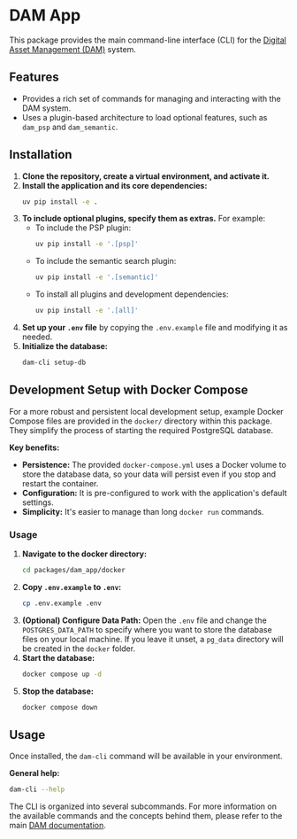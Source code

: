 # DAM App

This package provides the main command-line interface (CLI) for the [Digital Asset Management (DAM)](../dam/README.md) system.

## Features

*   Provides a rich set of commands for managing and interacting with the DAM system.
*   Uses a plugin-based architecture to load optional features, such as `dam_psp` and `dam_semantic`.

## Installation

1.  **Clone the repository, create a virtual environment, and activate it.**
2.  **Install the application and its core dependencies:**
    ```bash
    uv pip install -e .
    ```
3.  **To include optional plugins, specify them as extras.** For example:
    *   To include the PSP plugin:
        ```bash
        uv pip install -e '.[psp]'
        ```
    *   To include the semantic search plugin:
        ```bash
        uv pip install -e '.[semantic]'
        ```
    *   To install all plugins and development dependencies:
        ```bash
        uv pip install -e '.[all]'
        ```
4.  **Set up your `.env` file** by copying the `.env.example` file and modifying it as needed.
5.  **Initialize the database:**
    ```bash
    dam-cli setup-db
    ```

## Development Setup with Docker Compose

For a more robust and persistent local development setup, example Docker Compose files are provided in the `docker/` directory within this package. They simplify the process of starting the required PostgreSQL database.

**Key benefits:**
- **Persistence:** The provided `docker-compose.yml` uses a Docker volume to store the database data, so your data will persist even if you stop and restart the container.
- **Configuration:** It is pre-configured to work with the application's default settings.
- **Simplicity:** It's easier to manage than long `docker run` commands.

### Usage

1.  **Navigate to the docker directory:**
    ```bash
    cd packages/dam_app/docker
    ```
2.  **Copy `.env.example` to `.env`:**
    ```bash
    cp .env.example .env
    ```
3.  **(Optional) Configure Data Path:** Open the `.env` file and change the `POSTGRES_DATA_PATH` to specify where you want to store the database files on your local machine. If you leave it unset, a `pg_data` directory will be created in the `docker` folder.
4.  **Start the database:**
    ```bash
    docker compose up -d
    ```
5.  **Stop the database:**
    ```bash
    docker compose down
    ```

## Usage

Once installed, the `dam-cli` command will be available in your environment.

**General help:**
```bash
dam-cli --help
```

The CLI is organized into several subcommands. For more information on the available commands and the concepts behind them, please refer to the main [DAM documentation](../dam/README.md).
